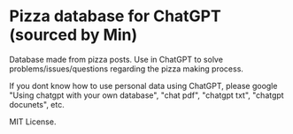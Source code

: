 # Pizza database for ChatGPT (sourced by Min)

Database made from pizza posts. Use in ChatGPT to solve problems/issues/questions regarding the pizza making process.

If you dont know how to use personal data using ChatGPT, please google 
"Using chatgpt with your own database",
"chat pdf", 
"chatgpt txt", 
"chatgpt docunets", 
etc. 

MIT License.


